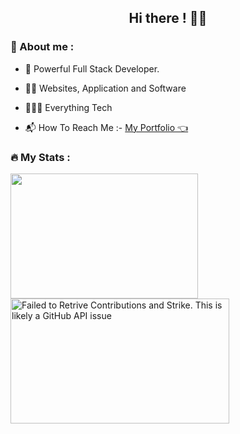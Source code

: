 <h2 align="center"> Hi there ! 👋🏽 </h2>



### :guard: About me : 



- 👾 Powerful Full Stack Developer.



- 💪🏽 Websites, Application and Software



- 🙇🏻‍♂️ Everything Tech


- 📬 How To Reach Me :- <a href="https://bit.ly/Raj-portfolio"> My Portfolio 👈</a>


### 🔥 My Stats : 





<img width=300 height=200 align="left" src="https://github-readme-stats.vercel.app/api/top-langs/?username=Raj5222&show_icons=true&theme=radical&layout=compact" />


<img width=350 height=200 align="center" src="https://github-readme-streak-stats.herokuapp.com/?user=raj5222&theme=dracula" alt="Failed to Retrive Contributions and Strike. This is likely a GitHub API issue" />

